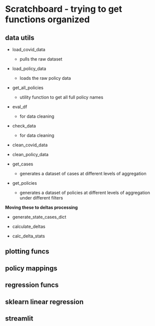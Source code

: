# Scratchboard - trying to get functions organized


## data utils

- load_covid_data
    - pulls the raw dataset

- load_policy_data
    - loads the raw policy data

- get_all_policies
    - utility function to get all full policy names

- eval_df
    - for data cleaning

- check_data
    - for data cleaning

- clean_covid_data

- clean_policy_data

- get_cases
    - generates a dataset of cases at different levels of aggregation

- get_policies
    - generates a dataset of policies at different levels of aggregation under different filters

**Moving these to deltas processing**
- generate_state_cases_dict

- calculate_deltas

- calc_delta_stats


## plotting funcs

## policy mappings

## regression funcs

## sklearn linear regression

## streamlit
